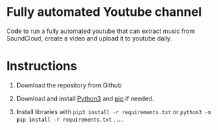 # Fully automated Youtube channel

Code to run a fully automated youtube that can extract music from SoundCloud, create a video and upload it to youtube daily.


# Instructions

1. Download the repository from Github

2. Download and install [Python3](https://www.python.org/downloads/) and [pip](https://pip.pypa.io/en/stable/installing/) if needed.

3. Install libraries with `pip3 install -r requirements.txt` or `python3 -m pip install -r requirements.txt` .
....
